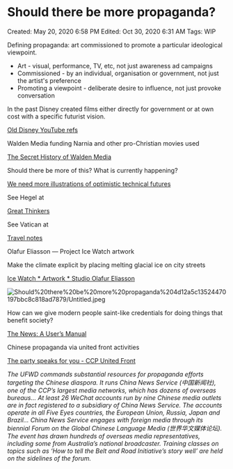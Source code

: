 # Should there be more propaganda?

Created: May 20, 2020 6:58 PM
Edited: Oct 30, 2020 6:31 AM
Tags: WIP

Defining propaganda: art commissioned to promote a particular ideological viewpoint.

- Art - visual, performance, TV, etc, not just awareness ad campaigns
- Commissioned - by an individual, organisation or government, not just the artist's preference
- Promoting a viewpoint - deliberate desire to influence, not just provoke conversation

In the past Disney created films either directly for government or at own cost with a specific futurist vision. 

[Old Disney YouTube refs](../References%2044e0a6dd2a7a456b83710224626907e7/Old%20Disney%20YouTube%20refs%2059916e88bb7740f8adb739acef6c68a0.md)

Walden Media funding Narnia and other pro-Christian movies used

[The Secret History of Walden Media](https://www.beliefnet.com/entertainment/articles/the-secret-history-of-walden-media.aspx)

Should there be more of this? What is currently happening?

[We need more illustrations of optimistic technical futures](We%20need%20more%20illustrations%20of%20optimistic%20technical%20678b543156eb4390aec54611d993f5cd.md)

See Hegel at

[Great Thinkers](../References%2044e0a6dd2a7a456b83710224626907e7/Great%20Thinkers%20d99c763c5e8241e5864fb16215aa4d08.md)

See Vatican at

[Travel notes](https://www.notion.so/Travel-notes-f761ec205aa74b93b2f0ae883a6dff05)

Olafur Eliasson — Project Ice Watch artwork

Make the climate explicit by placing melting glacial ice on city streets

[Ice Watch * Artwork * Studio Olafur Eliasson](https://olafureliasson.net/archive/artwork/WEK109190/ice-watch)

![Should%20there%20be%20more%20propaganda%204d12a5c13524470197bbc8c818ad7879/Untitled.jpeg](Should%20there%20be%20more%20propaganda%204d12a5c13524470197bbc8c818ad7879/Untitled.jpeg)

How can we give modern people saint-like credentials for doing things that benefit society?

[The News: A User’s Manual](../References%2044e0a6dd2a7a456b83710224626907e7/The%20News%20A%20User%E2%80%99s%20Manual%2004bc92807f2c4c84b26347d29934c6df.md)

Chinese propaganda via united front activities

[The party speaks for you - CCP United Front](../References%2044e0a6dd2a7a456b83710224626907e7/The%20party%20speaks%20for%20you%20-%20CCP%20United%20Front%20626202d81e6e4b299e343a9d9f3e31f7.md)

*The UFWD commands substantial resources for propaganda efforts targeting the Chinese diaspora. It runs China News Service (中国新闻社), one of the CCP’s largest media networks, which has dozens of overseas bureaus... At least 26 WeChat accounts run by nine Chinese media outlets are in fact registered to a subsidiary of China News Service. The accounts operate in all Five Eyes countries, the European Union, Russia, Japan and Brazil... China News Service engages with foreign media through its biennial Forum on the Global Chinese Language Media (世界华文媒体论坛). The event has drawn hundreds of overseas media representatives, including some from Australia’s national broadcaster. Training classes on topics such as ‘How to tell the Belt and Road Initiative’s story well’ are held on the sidelines of the forum.*
